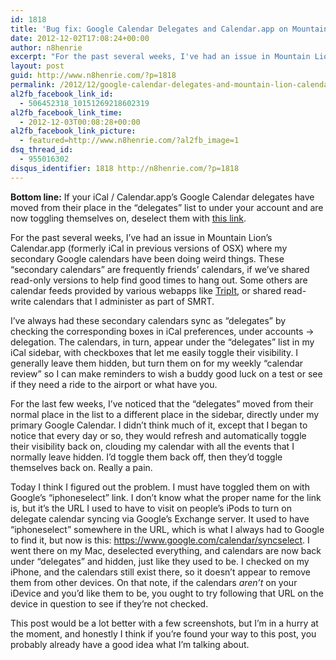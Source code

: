 ```yaml
---
id: 1818
title: 'Bug fix: Google Calendar Delegates and Calendar.app on Mountain Lion'
date: 2012-12-02T17:08:24+00:00
author: n8henrie
excerpt: "For the past several weeks, I've had an issue in Mountain Lion's Calendar.app (formerly iCal in previous versions of OSX) where my secondary Google calendars have been doing weird things."
layout: post
guid: http://www.n8henrie.com/?p=1818
permalink: /2012/12/google-calendar-delegates-and-mountain-lion-calendar/
al2fb_facebook_link_id:
  - 506452318_10151269218602319
al2fb_facebook_link_time:
  - 2012-12-03T00:08:28+00:00
al2fb_facebook_link_picture:
  - featured=http://www.n8henrie.com/?al2fb_image=1
dsq_thread_id:
  - 955016302
disqus_identifier: 1818 http://n8henrie.com/?p=1818
---
```

**Bottom line:** If your iCal / Calendar.app&#8217;s Google Calendar delegates have moved from their place in the &#8220;delegates&#8221; list to under your account and are now toggling themselves on, deselect them with [this link](https://www.google.com/calendar/syncselect "iphoneselect").
  
<!--more-->

For the past several weeks, I&#8217;ve had an issue in Mountain Lion&#8217;s Calendar.app (formerly iCal in previous versions of OSX) where my secondary Google calendars have been doing weird things. These &#8220;secondary calendars&#8221; are frequently friends&#8217; calendars, if we&#8217;ve shared read-only versions to help find good times to hang out. Some others are calendar feeds provided by various webapps like [TripIt](http://www.tripit.com), or shared read-write calendars that I administer as part of SMRT.

I&#8217;ve always had these secondary calendars sync as &#8220;delegates&#8221; by checking the corresponding boxes in iCal preferences, under accounts -> delegation. The calendars, in turn, appear under the &#8220;delegates&#8221; list in my iCal sidebar, with checkboxes that let me easily toggle their visibility. I generally leave them hidden, but turn them on for my weekly &#8220;calendar review&#8221; so I can make reminders to wish a buddy good luck on a test or see if they need a ride to the airport or what have you.

For the last few weeks, I&#8217;ve noticed that the &#8220;delegates&#8221; moved from their normal place in the list to a different place in the sidebar, directly under my primary Google Calendar. I didn&#8217;t think much of it, except that I began to notice that every day or so, they would refresh and automatically toggle their visibility back on, clouding my calendar with all the events that I normally leave hidden. I&#8217;d toggle them back off, then they&#8217;d toggle themselves back on. Really a pain.

Today I think I figured out the problem. I must have toggled them on with Google&#8217;s &#8220;iphoneselect&#8221; link. I don&#8217;t know what the proper name for the link is, but it&#8217;s the URL I used to have to visit on people&#8217;s iPods to turn on delegate calendar syncing via Google&#8217;s Exchange server. It used to have &#8220;iphoneselect&#8221; somewhere in the URL, which is what I always had to Google to find it, but now is this: <https://www.google.com/calendar/syncselect>. I went there on my Mac, deselected everything, and calendars are now back under &#8220;delegates&#8221; and hidden, just like they used to be. I checked on my iPhone, and the calendars still exist there, so it doesn&#8217;t appear to remove them from other devices. On that note, if the calendars _aren&#8217;t_ on your iDevice and you&#8217;d like them to be, you ought to try following that URL on the device in question to see if they&#8217;re not checked.

This post would be a lot better with a few screenshots, but I&#8217;m in a hurry at the moment, and honestly I think if you&#8217;re found your way to this post, you probably already have a good idea what I&#8217;m talking about.